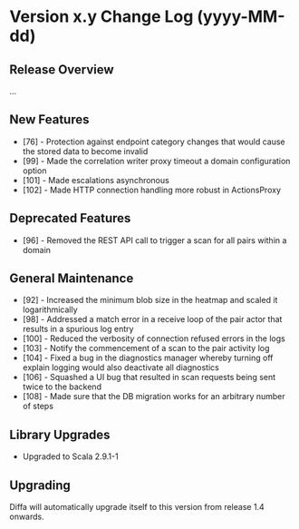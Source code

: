 # Version x.y Change Log (yyyy-MM-dd)

## Release Overview

...

## New Features

* [76]  - Protection against endpoint category changes that would cause the stored data to become invalid
* [99]  - Made the correlation writer proxy timeout a domain configuration option
* [101] - Made escalations asynchronous
* [102] - Made HTTP connection handling more robust in ActionsProxy

## Deprecated Features

* [96]  - Removed the REST API call to trigger a scan for all pairs within a domain

## General Maintenance

* [92]  - Increased the minimum blob size in the heatmap and scaled it logarithmically
* [98]  - Addressed a match error in a receive loop of the pair actor that results in a spurious log entry
* [100] - Reduced the verbosity of connection refused errors in the logs
* [103] - Notify the commencement of a scan to the pair activity log
* [104] - Fixed a bug in the diagnostics manager whereby turning off explain logging would also deactivate all diagnostics
* [106] - Squashed a UI bug that resulted in scan requests being sent twice to the backend
* [108] - Made sure that the DB migration works for an arbitrary number of steps

## Library Upgrades

* Upgraded to Scala 2.9.1-1

## Upgrading

Diffa will automatically upgrade itself to this version from release 1.4 onwards.